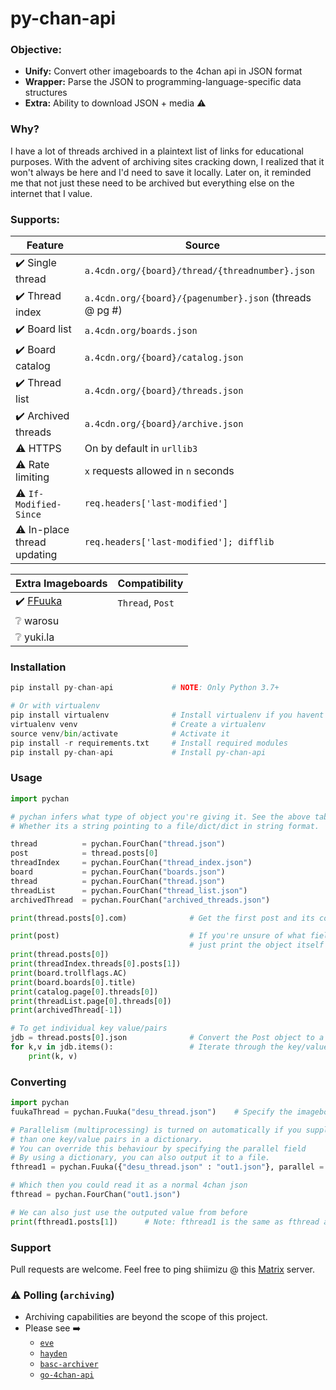 # py-chan-api

### Objective:
- **Unify:** Convert other imageboards to the 4chan api in JSON format
- **Wrapper:** Parse the JSON to programming-language-specific data structures
- **Extra:** Ability to download JSON + media ⚠️

### Why?
I have a lot of threads archived in a plaintext list of links for educational purposes. With the advent of archiving sites cracking down, I realized that it won't always be here and I'd need to save it locally. Later on, it reminded me that not just these need to be archived but everything else on the internet that I value.

### Supports:
|   Feature                     |                        Source                             |
|-------------------------------|-----------------------------------------------------------|
|   ✔️ Single thread             |`a.4cdn.org/{board}/thread/{threadnumber}.json`            |
|   ✔️ Thread index                |`a.4cdn.org/{board}/{pagenumber}.json` (threads @ pg #)    |
|   ✔️ Board list                  |`a.4cdn.org/boards.json`                                   |
|   ✔️ Board catalog             |`a.4cdn.org/{board}/catalog.json`                          |
|   ✔️ Thread list                 |`a.4cdn.org/{board}/threads.json`                          |
|  ✔️ Archived threads            |`a.4cdn.org/{board}/archive.json`                          |
|  ⚠️ HTTPS                       |On by default in `urllib3`                                 |
|  ⚠️ Rate limiting               |`x` requests allowed in `n` seconds                        |
|  ⚠️ `If-Modified-Since`         |`req.headers['last-modified']`                             |
|  ⚠️ In-place thread updating |`req.headers['last-modified']; difflib`                    |

|**Extra Imageboards** | Compatibility |
|-------------------------------|----------|
|✔️ [FFuuka](https://archive.4plebs.org/_/articles/credits/#archives)|  `Thread`, `Post` |
|❔ warosu|
|❔ yuki.la |

### Installation
```python
pip install py-chan-api             # NOTE: Only Python 3.7+

# Or with virtualenv
pip install virtualenv              # Install virtualenv if you havent already
virtualenv venv                     # Create a virtualenv
source venv/bin/activate            # Activate it
pip install -r requirements.txt     # Install required modules
pip install py-chan-api             # Install py-chan-api
```
### Usage

```python
import pychan

# pychan infers what type of object you're giving it. See the above table.
# Whether its a string pointing to a file/dict/dict in string format.

thread          = pychan.FourChan("thread.json")
post            = thread.posts[0]
threadIndex     = pychan.FourChan("thread_index.json")
board           = pychan.FourChan("boards.json")
thread          = pychan.FourChan("thread.json")
threadList      = pychan.FourChan("thread_list.json")
archivedThread  = pychan.FourChan("archived_threads.json")

print(thread.posts[0].com)              # Get the first post and its comment

print(post)                             # If you're unsure of what fields to call
                                        # just print the object itself to see a list of key/values
print(thread.posts[0])
print(threadIndex.threads[0].posts[1])
print(board.trollflags.AC)
print(board.boards[0].title)
print(catalog.page[0].threads[0])
print(threadList.page[0].threads[0])
print(archivedThread[-1])

# To get individual key value/pairs
jdb = thread.posts[0].json              # Convert the Post object to a dictionary
for k,v in jdb.items():                 # Iterate through the key/value pairs
    print(k, v)
```
### Converting
```python
import pychan
fuukaThread = pychan.Fuuka("desu_thread.json")    # Specify the imageboard implementation

# Parallelism (multiprocessing) is turned on automatically if you supply more
# than one key/value pairs in a dictionary.
# You can override this behaviour by specifying the parallel field
# By using a dictionary, you can also output it to a file.
fthread1 = pychan.Fuuka({"desu_thread.json" : "out1.json"}, parallel = True)

# Which then you could read it as a normal 4chan json
fthread = pychan.FourChan("out1.json")

# We can also just use the outputed value from before
print(fthread1.posts[1])      # Note: fthread1 is the same as fthread and fuukaThread
```

### Support
Pull requests are welcome.
Feel free to ping shiimizu @ this [Matrix](https://matrix.to/#/#bibanon-chat:matrix.org) server.


### ⚠️ Polling (`archiving`)
- Archiving capabilities are beyond the scope of this project.
- Please see :arrow_right:
  - [`eve`](https://github.com/bibanon/eve)
  - [`hayden`](https://github.com/bbepis/Hayden)
  - [`basc-archiver`](https://github.com/bibanon/BASC-Archiver)
  - [`go-4chan-api`](https://github.com/moshee/go-4chan-api)
